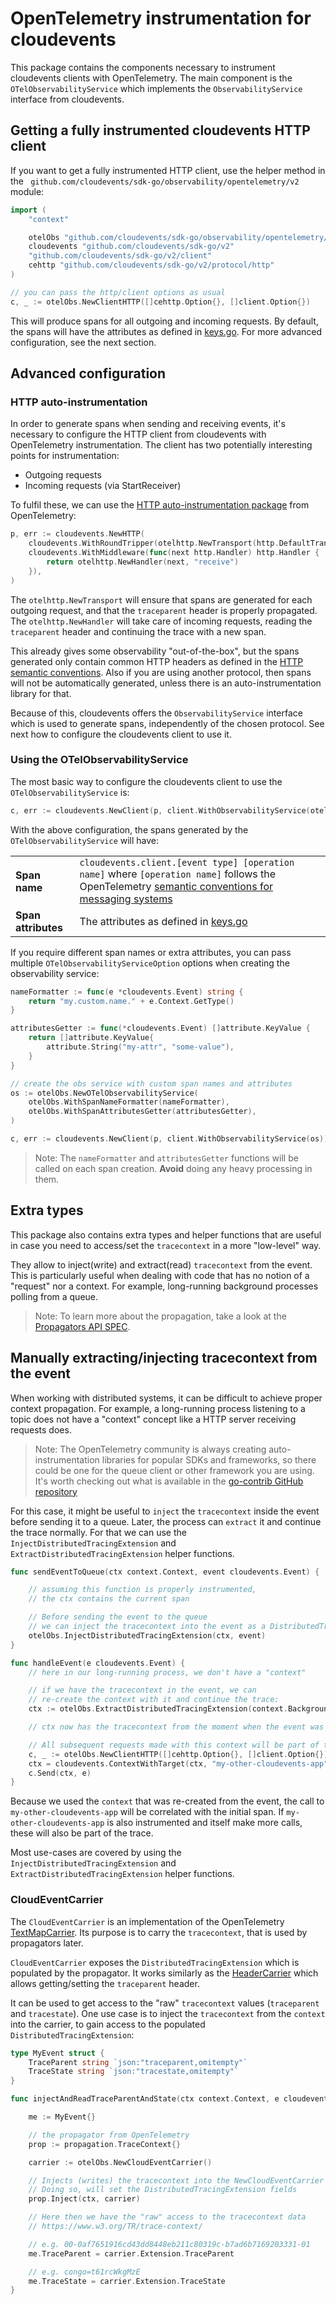# OpenTelemetry instrumentation for cloudevents

This package contains the components necessary to instrument cloudevents clients with OpenTelemetry. The main component is the `OTelObservabilityService` which implements the `ObservabilityService` interface from cloudevents.

## Getting a fully instrumented cloudevents HTTP client

If you want to get a fully instrumented HTTP client, use the helper method in the ` github.com/cloudevents/sdk-go/observability/opentelemetry/v2` module:

```go
import (
	"context"

	otelObs "github.com/cloudevents/sdk-go/observability/opentelemetry/v2/client"
	cloudevents "github.com/cloudevents/sdk-go/v2"
	"github.com/cloudevents/sdk-go/v2/client"
	cehttp "github.com/cloudevents/sdk-go/v2/protocol/http"
)

// you can pass the http/client options as usual
c, _ := otelObs.NewClientHTTP([]cehttp.Option{}, []client.Option{})
```

This will produce spans for all outgoing and incoming requests. By default, the spans will have the attributes as defined in [keys.go](https://github.com/cloudevents/sdk-go/blob/release-2.5/v2/observability/keys.go). For more advanced configuration, see the next section.

## Advanced configuration

### HTTP auto-instrumentation

In order to generate spans when sending and receiving events, it's necessary to configure the HTTP client from cloudevents with OpenTelemetry instrumentation. The client has two potentially interesting points for instrumentation:

- Outgoing requests
- Incoming requests (via StartReceiver)

To fulfil these, we can use the [HTTP auto-instrumentation package](https://github.com/open-telemetry/opentelemetry-go-contrib/tree/v0.23.0/instrumentation/net/http/otelhttp) from OpenTelemetry:

```go
p, err := cloudevents.NewHTTP(
	cloudevents.WithRoundTripper(otelhttp.NewTransport(http.DefaultTransport)),
	cloudevents.WithMiddleware(func(next http.Handler) http.Handler {
		return otelhttp.NewHandler(next, "receive")
	}),
)
```

The `otelhttp.NewTransport` will ensure that spans are generated for each outgoing request, and that the `traceparent` header is properly propagated. The `otelhttp.NewHandler` will take care of incoming requests, reading the `traceparent` header and continuing the trace with a new span.

This already gives some observability "out-of-the-box", but the spans generated only contain common HTTP headers as defined in the [HTTP semantic conventions](https://github.com/open-telemetry/opentelemetry-specification/blob/v1.6.1/specification/trace/semantic_conventions/http.md). Also if you are using another protocol, then spans will not be automatically generated, unless there is an auto-instrumentation library for that.

Because of this, cloudevents offers the `ObservabilityService` interface which is used to generate spans, independently of the chosen protocol. See next how to configure the cloudevents client to use it.

### Using the OTelObservabilityService

The most basic way to configure the cloudevents client to use the `OTelObservabilityService` is:

```go
c, err := cloudevents.NewClient(p, client.WithObservabilityService(otelObs.NewOTelObservabilityService()))
```

With the above configuration, the spans generated by the `OTelObservabilityService` will have:

<table>
  <tbody>
    <tr>
      <td style="font-weight:bold">Span name</td>
      <td><code>cloudevents.client.[event type] [operation name]</code> where <code>[operation name]</code> follows the OpenTelemetry <a href="https://github.com/open-telemetry/opentelemetry-specification/blob/v1.6.1/specification/trace/semantic_conventions/messaging.md#operation-names">semantic conventions for messaging systems</a></td>
    </tr>
    <tr>
      <td style="font-weight:bold">Span attributes</td>
      <td>The attributes as defined in <a href="https://github.com/cloudevents/sdk-go/blob/release-2.5/v2/observability/keys.go">keys.go</a></td>
    </tr>
  </tbody>
</table>

If you require different span names or extra attributes, you can pass multiple `OTelObservabilityServiceOption` options when creating the observability service:

```go
nameFormatter := func(e *cloudevents.Event) string {
	return "my.custom.name." + e.Context.GetType()
}

attributesGetter := func(*cloudevents.Event) []attribute.KeyValue {
	return []attribute.KeyValue{
		attribute.String("my-attr", "some-value"),
	}
}

// create the obs service with custom span names and attributes
os := otelObs.NewOTelObservabilityService(
	otelObs.WithSpanNameFormatter(nameFormatter),
	otelObs.WithSpanAttributesGetter(attributesGetter),
)

c, err := cloudevents.NewClient(p, client.WithObservabilityService(os))
```

>Note: The `nameFormatter` and `attributesGetter` functions will be called on each span creation. **Avoid** doing any heavy processing in them.

## Extra types

This package also contains extra types and helper functions that are useful in case you need to access/set the `tracecontext` in a more "low-level" way.

They allow to inject(write) and extract(read) `tracecontext` from the event. This is particularly useful when dealing with code that has no notion of a "request" nor a context. For example, long-running background processes polling from a queue. 

>Note: To learn more about the propagation, take a look at the [Propagators API SPEC](https://github.com/open-telemetry/opentelemetry-specification/blob/v1.6.1/specification/context/api-propagators.md).

## Manually extracting/injecting tracecontext from the event

When working with distributed systems, it can be difficult to achieve proper context propagation. For example, a long-running process listening to a topic does not have a "context" concept like a HTTP server receiving requests does.

>Note: The OpenTelemetry community is always creating auto-instrumentation libraries for popular SDKs and frameworks, so there could be one for the queue client or other framework you are using. It's worth checking out what is available in the [go-contrib GitHub repository](https://github.com/open-telemetry/opentelemetry-go-contrib/tree/main/instrumentation)

For this case, it might be useful to `inject` the `tracecontext` inside the event before sending it to a queue. Later, the process can `extract` it and continue the trace normally. For that we can use the `InjectDistributedTracingExtension` and `ExtractDistributedTracingExtension` helper functions.

```go
func sendEventToQueue(ctx context.Context, event cloudevents.Event) {

    // assuming this function is properly instrumented, 
    // the ctx contains the current span

    // Before sending the event to the queue
    // we can inject the tracecontext into the event as a DistributedTracingExtension
    otelObs.InjectDistributedTracingExtension(ctx, event)
}
```

```go
func handleEvent(e cloudevents.Event) {
	// here in our long-running process, we don't have a "context"

	// if we have the tracecontext in the event, we can
	// re-create the context with it and continue the trace:
	ctx := otelObs.ExtractDistributedTracingExtension(context.Background(), e)

	// ctx now has the tracecontext from the moment when the event was sent.

	// All subsequent requests made with this context will be part of the trace.
	c, _ := otelObs.NewClientHTTP([]cehttp.Option{}, []client.Option{})
	ctx = cloudevents.ContextWithTarget(ctx, "my-other-cloudevents-app")
	c.Send(ctx, e)
}
```

Because we used the `context` that was re-created from the event, the call to `my-other-cloudevents-app` will be correlated with the initial span. If `my-other-cloudevents-app` is also instrumented and itself make more calls, these will also be part of the trace.

Most use-cases are covered by using the `InjectDistributedTracingExtension` and `ExtractDistributedTracingExtension` helper functions.

### CloudEventCarrier

The `CloudEventCarrier` is an implementation of the OpenTelemetry [TextMapCarrier](https://github.com/open-telemetry/opentelemetry-go/blob/v1.0.0-RC3/propagation/propagation.go#L23). Its purpose is to carry the `tracecontext`, that is used by propagators later. 

`CloudEventCarrier` exposes the `DistributedTracingExtension` which is populated by the propagator. It works similarly as the [HeaderCarrier](https://github.com/open-telemetry/opentelemetry-go/blob/v1.0.0-RC3/propagation/propagation.go#L44) which allows getting/setting the `traceparent` header.

It can be used to get access to the "raw" `tracecontext` values (`traceparent` and `tracestate`). One use case is to inject the `tracecontext` from the `context` into the carrier, to gain access to the populated `DistributedTracingExtension`:

```go
type MyEvent struct { 
	TraceParent string `json:"traceparent,omitempty"`
	TraceState string `json:"tracestate,omitempty"`
}

func injectAndReadTraceParentAndState(ctx context.Context, e cloudevents.Event) {

    me := MyEvent{}

	// the propagator from OpenTelemetry
    prop := propagation.TraceContext{}

	carrier := otelObs.NewCloudEventCarrier()

    // Injects (writes) the tracecontext into the NewCloudEventCarrier
    // Doing so, will set the DistributedTracingExtension fields
	prop.Inject(ctx, carrier)

    // Here then we have the "raw" access to the tracecontext data
    // https://www.w3.org/TR/trace-context/

    // e.g. 00-0af7651916cd43dd8448eb211c80319c-b7ad6b7169203331-01
	me.TraceParent = carrier.Extension.TraceParent

    // e.g. congo=t61rcWkgMzE
	me.TraceState = carrier.Extension.TraceState
}
```